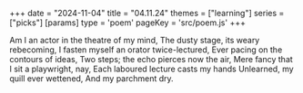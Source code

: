 +++
date = "2024-11-04"
title = "04.11.24"
themes = ["learning"]
series = ["picks"]
[params]
  type = 'poem'
  pageKey = 'src/poem.js'
+++

Am I an actor in the theatre of my mind,
The dusty stage, its weary rebecoming,
I fasten myself an orator twice-lectured,
Ever pacing on the contours of ideas,
Two steps; the echo pierces now the air,
Mere fancy that I sit a playwright, nay,
Each laboured lecture casts my hands
Unlearned, my quill ever wettened,
And my parchment dry.
